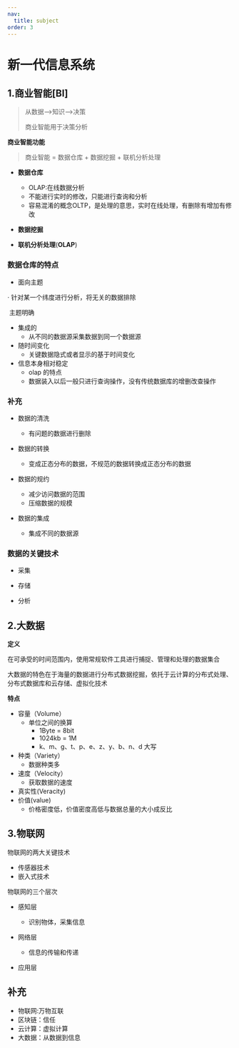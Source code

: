 ```yaml
---
nav:
  title: subject
order: 3
---
```

# 新一代信息系统

## 1.商业智能[BI]

> 从数据-->知识-->决策
>
> 商业智能用于决策分析

**商业智能功能**

>商业智能 = 数据仓库 + 数据挖掘 + 联机分析处理

+ **数据仓库**
  + OLAP:在线数据分析
  + 不能进行实时的修改，只能进行查询和分析
  + 容易混淆的概念OLTP，是处理的意思，实时在线处理，有删除有增加有修改

+ **数据挖掘** 

+ **联机分析处理**(**OLAP**)

### 数据仓库的特点

+ 面向主题

·		针对某一个纬度进行分析，将无关的数据排除

​		 主题明确

+ 集成的
  + 从不同的数据源采集数据到同一个数据源
+ 随时间变化
  + 关键数据隐式或者显示的基于时间变化
+ 信息本身相对稳定
  + olap 的特点
  + 数据装入以后一般只进行查询操作，没有传统数据库的增删改查操作

### 补充

+ 数据的清洗
  + 有问题的数据进行删除

+ 数据的转换
  + 变成正态分布的数据，不规范的数据转换成正态分布的数据

+ 数据的规约
  + 减少访问数据的范围
  + 压缩数据的规模
+ 数据的集成
  + 集成不同的数据源

### 数据的关键技术

+ 采集

+ 存储
+ 分析

## 2.大数据

**定义**

在可承受的时间范围内，使用常规软件工具进行捕捉、管理和处理的数据集合

大数据的特色在于海量的数据进行分布式数据挖掘，依托于云计算的分布式处理、分布式数据库和云存储、虚拟化技术

**特点**

+ 容量（Volume）
  + 单位之间的换算
    + 1Byte = 8bit
    + 1024kb = 1M
    + k、m、g、t、p、e、z、y、b、n、d 大写
+ 种类（Variety）
  + 数据种类多
+ 速度（Velocity）
  + 获取数据的速度
+ 真实性(Veracity)
+ 价值(value)
  + 价格密度低，价值密度高低与数据总量的大小成反比

## 3.物联网

物联网的两大关键技术

+ 传感器技术
+ 嵌入式技术

物联网的三个层次

+ 感知层

  + 识别物体，采集信息

+ 网络层

  + 信息的传输和传递

+ 应用层

  

## 补充

+ 物联网:万物互联
+ 区块链：信任
+ 云计算：虚拟计算
+ 大数据：从数据到信息

